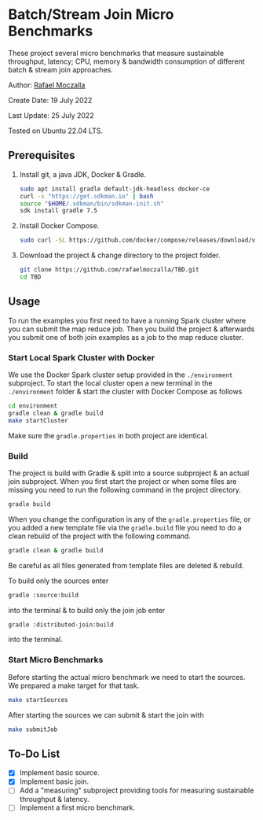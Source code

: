 # Batch/Stream Join Micro Benchmarks
These project several micro benchmarks that measure sustainable throughput, latency; CPU, memory & bandwidth consumption of different batch & stream join approaches.

Author: [Rafael Moczalla](Rafael.Moczalla@hpi.de)

Create Date: 19 July 2022

Last Update: 25 July 2022

Tested on Ubuntu 22.04 LTS.

## Prerequisites
1. Install git, a java JDK, Docker & Gradle.
    ```bash
    sudo apt install gradle default-jdk-headless docker-ce
    curl -s "https://get.sdkman.io" | bash
    source "$HOME/.sdkman/bin/sdkman-init.sh"
    sdk install gradle 7.5
    ```

2. Install Docker Compose.
    ```bash
    sudo curl -SL https://github.com/docker/compose/releases/download/v2.6.1/docker-compose-linux-x86_64 -o /usr/local/bin/docker-compose
    ```

3. Download the project & change directory to the project folder.
    ```bash
    git clone https://github.com/rafaelmoczalla/TBD.git
    cd TBD
    ```

## Usage
To run the examples you first need to have a running Spark cluster where you can submit the map reduce job. Then you build the project & afterwards you submit one of both join examples as a job to the map reduce cluster.

### Start Local Spark Cluster with Docker
We use the Docker Spark cluster setup provided in the `./environment` subproject. To start the local cluster open a new terminal in the `./environment` folder & start the cluster with Docker Compose as follows
```bash
cd environment
gradle clean & gradle build
make startCluster
```
Make sure the `gradle.properties` in both project are identical.

### Build
The project is build with Gradle & split into a source subproject & an actual join subproject. When you first start the project or when some files are missing you need to run the following command in the project directory.
```bash
gradle build
```

When you change the configuration in any of the `gradle.properties` file, or you added a new template file via the `gradle.build` file you need to do a clean rebuild of the project with the following command.
```bash
gradle clean & gradle build
```
Be careful as all files generated from template files are deleted & rebuild.

To build only the sources enter
```bash
gradle :source:build
```
into the terminal & to build only the join job enter
```bash
gradle :distributed-join:build
```
into the terminal.

### Start Micro Benchmarks
Before starting the actual micro benchmark we need to start the sources. We prepared a make target for that task.
```bash
make startSources
```

After starting the sources we can submit & start the join with
```bash
make submitJob
```

## To-Do List
- [X] Implement basic source.
- [X] Implement basic join.
- [ ] Add a "measuring" subproject providing tools for measuring sustainable throughput & latency.
- [ ] Implement a first micro benchmark.